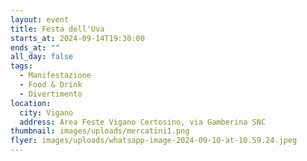 ```yaml
---
layout: event
title: Festa dell'Uva
starts_at: 2024-09-14T19:30:00
ends_at: ""
all_day: false
tags:
  - Manifestazione
  - Food & Drink
  - Divertimento
location:
  city: Vigano
  address: Area Feste Vigano Certosino, via Gamberina SNC
thumbnail: images/uploads/mercatini1.png
flyer: images/uploads/whatsapp-image-2024-09-10-at-10.59.24.jpeg
---
```

